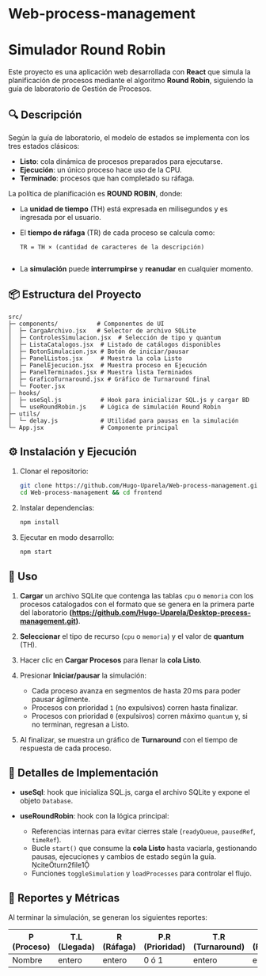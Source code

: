 # Web-process-management
# Simulador Round Robin

Este proyecto es una aplicación web desarrollada con **React** que simula la planificación de procesos mediante el algoritmo **Round Robin**, siguiendo la guía de laboratorio de Gestión de Procesos.

## 🔍 Descripción

Según la guía de laboratorio, el modelo de estados se implementa con los tres estados clásicos:

* **Listo**: cola dinámica de procesos preparados para ejecutarse.
* **Ejecución**: un único proceso hace uso de la CPU.
* **Terminado**: procesos que han completado su ráfaga.

La política de planificación es **ROUND ROBIN**, donde:

* La **unidad de tiempo** (TH) está expresada en milisegundos y es ingresada por el usuario.
* El **tiempo de ráfaga** (TR) de cada proceso se calcula como:

  ````
  TR = TH × (cantidad de caracteres de la descripción)
 
  ````
* La **simulación** puede **interrumpirse** y **reanudar** en cualquier momento.

## 📦 Estructura del Proyecto

```text
src/
├─ components/           # Componentes de UI
│  ├─ CargaArchivo.jsx   # Selector de archivo SQLite
│  ├─ ControlesSimulacion.jsx  # Selección de tipo y quantum
│  ├─ ListaCatalogos.jsx  # Listado de catálogos disponibles
│  ├─ BotonSimulacion.jsx # Botón de iniciar/pausar
│  ├─ PanelListos.jsx     # Muestra la cola Listo
│  ├─ PanelEjecucion.jsx  # Muestra proceso en Ejecución
│  ├─ PanelTerminados.jsx # Muestra lista Terminados
│  ├─ GraficoTurnaround.jsx # Gráfico de Turnaround final
│  └─ Footer.jsx
├─ hooks/
│  ├─ useSql.js           # Hook para inicializar SQL.js y cargar BD
│  └─ useRoundRobin.js    # Lógica de simulación Round Robin
├─ utils/
│  └─ delay.js            # Utilidad para pausas en la simulación
└─ App.jsx                # Componente principal
```

## ⚙️ Instalación y Ejecución

1. Clonar el repositorio:

   ```bash
   git clone https://github.com/Hugo-Uparela/Web-process-management.git
   cd Web-process-management && cd frontend
   ```
2. Instalar dependencias:

   ```bash
   npm install
   ```
3. Ejecutar en modo desarrollo:

   ```bash
   npm start
   ```

## 🚀 Uso

1. **Cargar** un archivo SQLite que contenga las tablas `cpu` o `memoria` con los procesos catalogados con el formato que se genera en la primera parte del laboratorio **(https://github.com/Hugo-Uparela/Desktop-process-management.git)**.
2. **Seleccionar** el tipo de recurso (`cpu` o `memoria`) y el valor de **quantum** (TH).
3. Hacer clic en **Cargar Procesos** para llenar la **cola Listo**.
4. Presionar **Iniciar/pausar** la simulación:

   * Cada proceso avanza en segmentos de hasta 20 ms para poder pausar ágilmente.
   * Procesos con prioridad `1` (no expulsivos) corren hasta finalizar.
   * Procesos con prioridad `0` (expulsivos) corren máximo `quantum` y, si no terminan, regresan a Listo.
5. Al finalizar, se muestra un gráfico de **Turnaround** con el tiempo de respuesta de cada proceso.

## 📐 Detalles de Implementación

* **useSql**: hook que inicializa SQL.js, carga el archivo SQLite y expone el objeto `Database`.
* **useRoundRobin**: hook con la lógica principal:

  * Referencias internas para evitar cierres stale (`readyQueue`, `pausedRef`, `timeRef`).
  * Bucle `start()` que consume la **cola Listo** hasta vaciarla, gestionando pausas, ejecuciones y cambios de estado según la guía. citeturn2file1
  * Funciones `toggleSimulation` y `loadProcesses` para controlar el flujo.

## 📝 Reportes y Métricas

Al terminar la simulación, se generan los siguientes reportes:

| P (Proceso) | T.L (Llegada) | R (Ráfaga) | P.R (Prioridad) | T.R (Turnaround) | T.F (Finalización) |
| ----------- | ------------- | ---------- | --------------- | ---------------- | ------------------ |
| Nombre      | entero        | entero     | 0 ó 1           | entero           | entero             |






